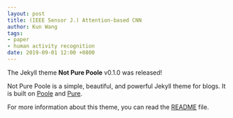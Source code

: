 ```yaml
---
layout: post
title: (IEEE Sensor J.) Attention-based CNN
author: Kun Wang
tags:
- paper
- human activity recognition
date: 2019-09-01 12:00 +0800
---
```

The Jekyll theme **Not Pure Poole** v0.1.0 was released!

Not Pure Poole is a simple, beautiful, and powerful Jekyll theme for blogs. It is built on [Poole](https://github.com/poole/poole) and [Pure](https://purecss.io/).

For more information about this theme, you can read the [README](https://github.com/vszhub/not-pure-poole/blob/master/README.md) file.
